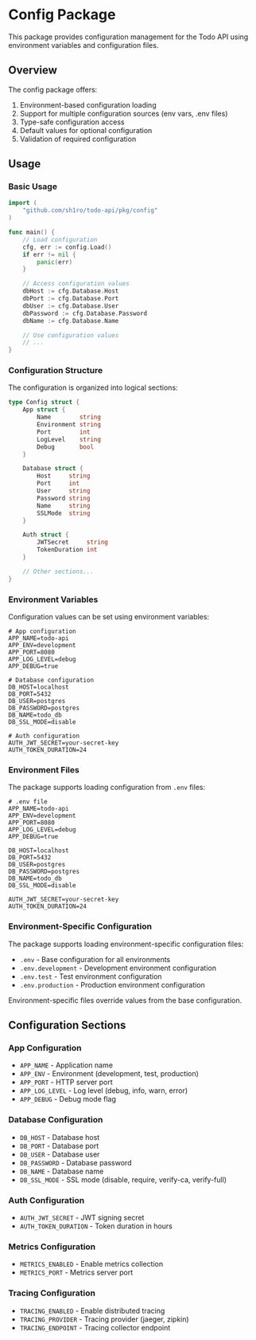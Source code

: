 # Config Package

This package provides configuration management for the Todo API using environment variables and configuration files.

## Overview

The config package offers:

1. Environment-based configuration loading
2. Support for multiple configuration sources (env vars, .env files)
3. Type-safe configuration access
4. Default values for optional configuration
5. Validation of required configuration

## Usage

### Basic Usage

```go
import (
    "github.com/sh1ro/todo-api/pkg/config"
)

func main() {
    // Load configuration
    cfg, err := config.Load()
    if err != nil {
        panic(err)
    }

    // Access configuration values
    dbHost := cfg.Database.Host
    dbPort := cfg.Database.Port
    dbUser := cfg.Database.User
    dbPassword := cfg.Database.Password
    dbName := cfg.Database.Name

    // Use configuration values
    // ...
}
```

### Configuration Structure

The configuration is organized into logical sections:

```go
type Config struct {
    App struct {
        Name        string
        Environment string
        Port        int
        LogLevel    string
        Debug       bool
    }

    Database struct {
        Host     string
        Port     int
        User     string
        Password string
        Name     string
        SSLMode  string
    }

    Auth struct {
        JWTSecret     string
        TokenDuration int
    }

    // Other sections...
}
```

### Environment Variables

Configuration values can be set using environment variables:

```
# App configuration
APP_NAME=todo-api
APP_ENV=development
APP_PORT=8080
APP_LOG_LEVEL=debug
APP_DEBUG=true

# Database configuration
DB_HOST=localhost
DB_PORT=5432
DB_USER=postgres
DB_PASSWORD=postgres
DB_NAME=todo_db
DB_SSL_MODE=disable

# Auth configuration
AUTH_JWT_SECRET=your-secret-key
AUTH_TOKEN_DURATION=24
```

### Environment Files

The package supports loading configuration from `.env` files:

```
# .env file
APP_NAME=todo-api
APP_ENV=development
APP_PORT=8080
APP_LOG_LEVEL=debug
APP_DEBUG=true

DB_HOST=localhost
DB_PORT=5432
DB_USER=postgres
DB_PASSWORD=postgres
DB_NAME=todo_db
DB_SSL_MODE=disable

AUTH_JWT_SECRET=your-secret-key
AUTH_TOKEN_DURATION=24
```

### Environment-Specific Configuration

The package supports loading environment-specific configuration files:

-   `.env` - Base configuration for all environments
-   `.env.development` - Development environment configuration
-   `.env.test` - Test environment configuration
-   `.env.production` - Production environment configuration

Environment-specific files override values from the base configuration.

## Configuration Sections

### App Configuration

-   `APP_NAME` - Application name
-   `APP_ENV` - Environment (development, test, production)
-   `APP_PORT` - HTTP server port
-   `APP_LOG_LEVEL` - Log level (debug, info, warn, error)
-   `APP_DEBUG` - Debug mode flag

### Database Configuration

-   `DB_HOST` - Database host
-   `DB_PORT` - Database port
-   `DB_USER` - Database user
-   `DB_PASSWORD` - Database password
-   `DB_NAME` - Database name
-   `DB_SSL_MODE` - SSL mode (disable, require, verify-ca, verify-full)

### Auth Configuration

-   `AUTH_JWT_SECRET` - JWT signing secret
-   `AUTH_TOKEN_DURATION` - Token duration in hours

### Metrics Configuration

-   `METRICS_ENABLED` - Enable metrics collection
-   `METRICS_PORT` - Metrics server port

### Tracing Configuration

-   `TRACING_ENABLED` - Enable distributed tracing
-   `TRACING_PROVIDER` - Tracing provider (jaeger, zipkin)
-   `TRACING_ENDPOINT` - Tracing collector endpoint
